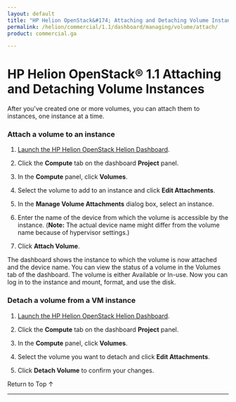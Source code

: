 ```yaml
---
layout: default
title: "HP Helion OpenStack&#174; Attaching and Detaching Volume Instances"
permalink: /helion/commercial/1.1/dashboard/managing/volume/attach/
product: commercial.ga

---
```

<!--PUBLISHED-->

<script>

function PageRefresh {
onLoad="window.refresh"
}

PageRefresh();

</script>

<!--
<p style="font-size: small;"> <a href="/helion/commercial/1.1/ga1/install/">&#9664; PREV</a> | <a href="/helion/commercial/1.1/ga1/install-overview/">&#9650; UP</a> | <a href="/helion/commercial/1.1/ga1/">NEXT &#9654;</a></p> 
-->

# HP Helion OpenStack&#174; 1.1 Attaching and Detaching Volume Instances

After you've created one or more volumes, you can attach them to instances, one instance at a time.

### Attach a volume to an instance ###

1. [Launch the HP Helion OpenStack Helion Dashboard](/helion/openstack/1.1/dashboard/login/).

2. Click the **Compute** tab on the dashboard **Project** panel.

3. In the **Compute** panel, click **Volumes**.

4. Select the volume to add to an instance and click **Edit Attachments**.

5. In the **Manage Volume Attachments** dialog box, select an instance.

6. Enter the name of the device from which the volume is accessible by the instance. (**Note:** The actual device name might differ from the volume name because of hypervisor settings.)

7. Click **Attach Volume**.

The dashboard shows the instance to which the volume is now attached and the device name. You can view the status of a volume in the Volumes tab of the dashboard. The volume is either Available or In-use. Now you can log in to the instance and mount, format, and use the disk.

### Detach a volume from a VM instance ###

1. [Launch the HP Helion OpenStack Helion Dashboard](/helion/openstack/1.1/dashboard/login/).

2. Click the **Compute** tab on the dashboard **Project** panel.

3. In the **Compute** panel, click **Volumes**.

4. Select the volume you want to detach and click **Edit Attachments**.

5. Click **Detach Volume** to confirm your changes.

<p><a href="#top" style="padding:14px 0px 14px 0px; text-decoration: none;"> Return to Top &#8593; </a></p>


----
